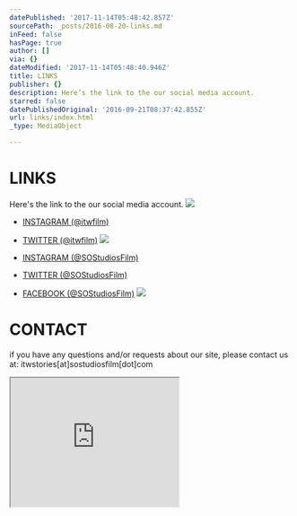 ```yaml
---
datePublished: '2017-11-14T05:48:42.857Z'
sourcePath: _posts/2016-08-20-links.md
inFeed: false
hasPage: true
author: []
via: {}
dateModified: '2017-11-14T05:48:40.946Z'
title: LINKS
publisher: {}
description: Here’s the link to the our social media account.
starred: false
datePublishedOriginal: '2016-09-21T08:37:42.855Z'
url: links/index.html
_type: MediaObject

---
```

# LINKS

Here's the link to the our social media account.
![](https://the-grid-user-content.s3-us-west-2.amazonaws.com/f6a41f13-bad4-40a9-8565-6ac716529d1b.png)

- [INSTAGRAM (@itwfilm)][0]  
- [TWITTER (@itwfilm)][1]
![](https://the-grid-user-content.s3-us-west-2.amazonaws.com/22f3ae73-7c82-4c3a-91b4-8cae68af96da.png)

- [INSTAGRAM (@SOStudiosFilm)][2]  
- [TWITTER (@SOStudiosFilm)][3]  
- [FACEBOOK (@SOStudiosFilm)][4]
![](https://the-grid-user-content.s3-us-west-2.amazonaws.com/47ce9dba-d862-4b7b-9e74-1bb82b338cef.png)

# CONTACT

if you have any questions and/or requests about our site, please contact us at: itwstories\[at\]sostudiosfilm\[dot\]com

<iframe src="https://the-grid.github.io/ed-userhtml/?g=eJxtkNFugyAUhu99CsJVmwVxuFrbiS-y7AJBLS0K8WAat-7dR2PTODMuuOD7-HP-U1QDLYu_V1SAHLTzSMDUSwSD5JhSJ9paKBa31ramDkRpKby2fSxt96D0DFQoqKZZis-Ay4LOaSFW94CkEQAcLywcofsBP5maY6XBGTEdK2Pl5YGU8IIIRRo7dMJz3JhRqxULf-wYmO7CJMRb9y8nl3rimJwy0ryknrx-kYNdidLoug9BUhA3VoSlLN_vd3mSHrKMJcnKBmODm7Pdjr0FNbn3DTWfOyxnfbPoizi66l7Za7x8vN3Qx-c2diOcNt8_2_foubdfaOWEVw" height="230" style=""></iframe>



[0]: https://www.instagram.com/itwfilm/ "@itwfilm"
[1]: https://twitter.com/itwfilm "Into the World (@itwfilm) - Twitter"
[2]: https://instagram.com/SOStudiosFilm "SO STUDIOS (@SOStudiosFilm) - Instagram"
[3]: https://twitter.com/SOStudiosFIlm "SO STUDIOS (@SOStudiosFilm) - Twitter"
[4]: https://www.facebook.com/SOStudiosFilm "Facebook (@SOStudiosFilm)"